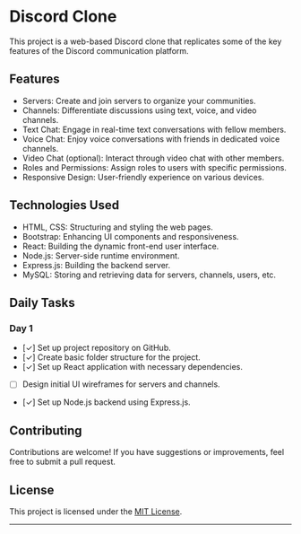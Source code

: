 # Discord Clone

This project is a web-based Discord clone that replicates some of the key features of the Discord communication platform.

## Features

- Servers: Create and join servers to organize your communities.
- Channels: Differentiate discussions using text, voice, and video channels.
- Text Chat: Engage in real-time text conversations with fellow members.
- Voice Chat: Enjoy voice conversations with friends in dedicated voice channels.
- Video Chat (optional): Interact through video chat with other members.
- Roles and Permissions: Assign roles to users with specific permissions.
- Responsive Design: User-friendly experience on various devices.

## Technologies Used

- HTML, CSS: Structuring and styling the web pages.
- Bootstrap: Enhancing UI components and responsiveness.
- React: Building the dynamic front-end user interface.
- Node.js: Server-side runtime environment.
- Express.js: Building the backend server.
- MySQL: Storing and retrieving data for servers, channels, users, etc.

## Daily Tasks

### Day 1

- [✓] Set up project repository on GitHub.
- [✓] Create basic folder structure for the project.
- [✓] Set up React application with necessary dependencies.
- [ ] Design initial UI wireframes for servers and channels.
- [✓] Set up Node.js backend using Express.js.


## Contributing

Contributions are welcome! If you have suggestions or improvements, feel free to submit a pull request.

## License

This project is licensed under the [MIT License](LICENSE).

---
